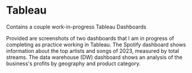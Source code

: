 # Tableau
Contains a couple work-in-progress Tableau Dashboards 

Provided are screenshots of two dashboards that I am in progress of completing as practice working in Tableau. The Spotify dashboard shows information about the top artists and songs of 2023, measured by total streams. The data warehouse (DW) dashboard shows an analysis of the business's profits by geography and product category. 
